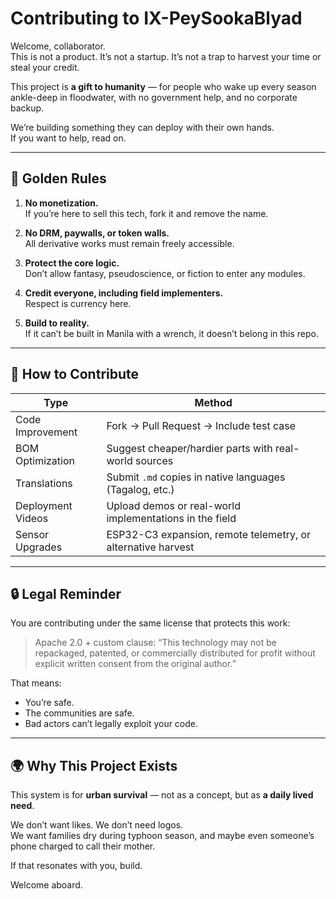 # Contributing to IX-PeySookaBlyad

Welcome, collaborator.  
This is not a product. It’s not a startup. It’s not a trap to harvest your time or steal your credit.

This project is **a gift to humanity** — for people who wake up every season ankle-deep in floodwater, with no government help, and no corporate backup.

We’re building something they can deploy with their own hands.  
If you want to help, read on.

---

## 🧠 Golden Rules

1. **No monetization.**  
   If you’re here to sell this tech, fork it and remove the name.

2. **No DRM, paywalls, or token walls.**  
   All derivative works must remain freely accessible.

3. **Protect the core logic.**  
   Don’t allow fantasy, pseudoscience, or fiction to enter any modules.

4. **Credit everyone, including field implementers.**  
   Respect is currency here.

5. **Build to reality.**  
   If it can’t be built in Manila with a wrench, it doesn’t belong in this repo.

---

## 🤝 How to Contribute

| Type               | Method                                                      |
|--------------------|-------------------------------------------------------------|
| Code Improvement   | Fork → Pull Request → Include test case                     |
| BOM Optimization   | Suggest cheaper/hardier parts with real-world sources       |
| Translations       | Submit `.md` copies in native languages (Tagalog, etc.)     |
| Deployment Videos  | Upload demos or real-world implementations in the field     |
| Sensor Upgrades    | ESP32-C3 expansion, remote telemetry, or alternative harvest|

---

## 🔒 Legal Reminder

You are contributing under the same license that protects this work:

> Apache 2.0 + custom clause:
> “This technology may not be repackaged, patented, or commercially distributed for profit without explicit written consent from the original author.”

That means:

- You’re safe.
- The communities are safe.
- Bad actors can’t legally exploit your code.

---

## 🌍 Why This Project Exists

This system is for **urban survival** — not as a concept, but as **a daily lived need**.

We don’t want likes. We don’t need logos.  
We want families dry during typhoon season, and maybe even someone’s phone charged to call their mother.

If that resonates with you, build.

Welcome aboard.
